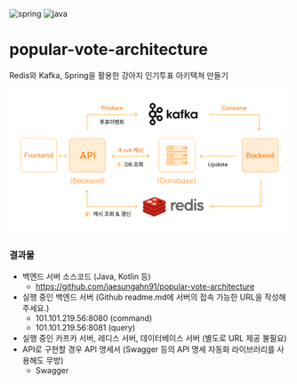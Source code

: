 ![spring](https://img.shields.io/badge/Spring%20boot-3.1.0-green)
![java](https://img.shields.io/badge/Java-17-red)

# popular-vote-architecture
Redis와 Kafka, Spring을 활용한 강아지 인기투표 아키텍쳐 만들기

![architecture](./doc/architecture.png)

### 결과물
- 백엔드 서버 소스코드 (Java, Kotlin 등)
    - https://github.com/jaesungahn91/popular-vote-architecture
- 실행 중인 백엔드 서버 (Github readme.md에 서버의 접속 가능한 URL을 작성해주세요.)
    - 101.101.219.56:8080 (command)
    - 101.101.219.56:8081 (query)
- 실행 중인 카프카 서버, 레디스 서버, 데이터베이스 서버 (별도로 URL 제공 불필요)
- API로 구현할 경우 API 명세서 (Swagger 등의 API 명세 자동화 라이브러리를 사용해도 무방)
    - Swagger